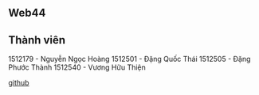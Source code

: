 ## Web44

## Thành viên
1512179 - Nguyễn Ngọc Hoàng
1512501 - Đặng Quốc Thái
1512505 - Đặng Phước Thành
1512540 - Vương Hữu Thiện

[github](https://github.com/3ar0n/Web44)
